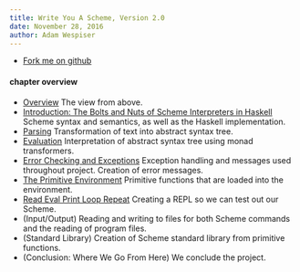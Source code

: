 ```yaml
---
title: Write You A Scheme, Version 2.0
date: November 28, 2016
author: Adam Wespiser
---
```



* [Fork me on github](https://github.com/write-you-a-scheme-v2/scheme)

#### chapter overview
* [Overview](00_overview.md) The view from above.
* [Introduction: The Bolts and Nuts of Scheme Interpreters in Haskell](01_introduction.md)  Scheme syntax and semantics, as well as the Haskell implementation.
* [Parsing](02_parsing.md) Transformation of text into abstract syntax tree.
* [Evaluation](03_evaluation.md) Interpretation of abstract syntax tree using monad transformers.
* [Error Checking and Exceptions](04_errors.md) Exception handling and messages used throughout project. Creation of error messages.
* [The Primitive Environment](05_primitives.md) Primitive functions that are loaded into the environment.
* [Read Eval Print Loop Repeat](06_repl.md) Creating a REPL so we can
  test out our Scheme.
* (Input/Output) Reading and writing to files for both Scheme commands and the reading of program files.
* (Standard Library) Creation of Scheme standard library from primitive functions.
* (Conclusion: Where We Go From Here) We conclude the project.
